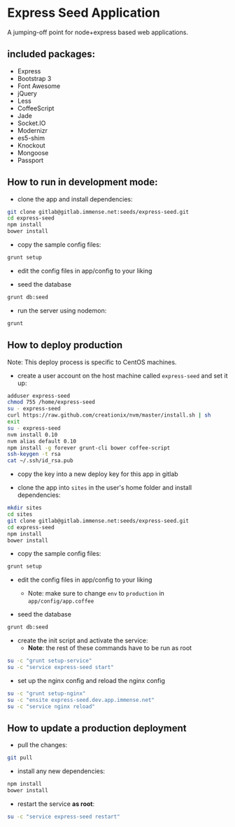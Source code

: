 # Express Seed Application

A jumping-off point for node+express based web applications.

## included packages:

* Express
* Bootstrap 3
* Font Awesome
* jQuery
* Less
* CoffeeScript
* Jade
* Socket.IO
* Modernizr
* es5-shim
* Knockout
* Mongoose
* Passport

## How to run in development mode:

* clone the app and install dependencies:

```bash
git clone gitlab@gitlab.immense.net:seeds/express-seed.git
cd express-seed
npm install
bower install
```

* copy the sample config files:

```bash
grunt setup
```

* edit the config files in app/config to your liking

* seed the database

```bash
grunt db:seed
```

* run the server using nodemon:

```bash
grunt
```

## How to deploy production

Note: This deploy process is specific to CentOS machines.

* create a user account on the host machine called `express-seed` and set it up:

```bash
adduser express-seed
chmod 755 /home/express-seed
su - express-seed
curl https://raw.github.com/creationix/nvm/master/install.sh | sh
exit
su - express-seed
nvm install 0.10
nvm alias default 0.10
npm install -g forever grunt-cli bower coffee-script
ssh-keygen -t rsa
cat ~/.ssh/id_rsa.pub
```

* copy the key into a new deploy key for this app in gitlab

* clone the app into `sites` in the user's home folder and install dependencies:

```bash
mkdir sites
cd sites
git clone gitlab@gitlab.immense.net:seeds/express-seed.git
cd express-seed
npm install
bower install
```

* copy the sample config files:

```bash
grunt setup
```

* edit the config files in app/config to your liking
  * Note: make sure to change `env` to `production` in `app/config/app.coffee`

* seed the database

```bash
grunt db:seed
```

* create the init script and activate the service:
  * **Note**: the rest of these commands have to be run as root

```bash
su -c "grunt setup-service"
su -c "service express-seed start"
```

* set up the nginx config and reload the nginx config

```bash
su -c "grunt setup-nginx"
su -c "ensite express-seed.dev.app.immense.net"
su -c "service nginx reload"
```

## How to update a production deployment

* pull the changes:

```bash
git pull
```

* install any new dependencies:

```bash
npm install
bower install
```

* restart the service **as root**:

```bash
su -c "service express-seed restart"
```
